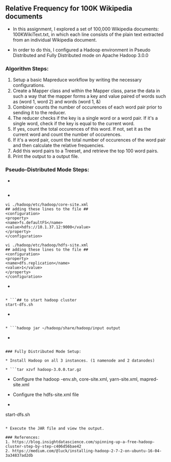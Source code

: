 ## Relative Frequency for 100K Wikipedia documents

- In this assignment, I explored a set of 100,000 Wikipedia documents: 100KWikiText.txt, in which each line consists of the plain text extracted from an individual Wikipedia document.

- In order to do this, I configured a Hadoop environment in Pseudo Distributed and Fully Distributed
mode on Apache Hadoop 3.0.0

### Algorithm Steps:

1. Setup a basic Mapreduce workflow by writing the necessary configurations.
2. Create a Mapper class and within the Mapper class, parse the data in such
a way that the mapper forms a key and value paired of words such as (word 1, word 2)
and words (word 1, &)
3. Combiner counts the number of occurences of each word pair prior to sending it
to the reducer.
4. The reducer checks if the key is a single word or a word pair.
If it's a single word, check if the key is equal to the current word.
5. If yes, count the total occurences of this word.
If not, set it as the current word and count the number of occurences.
6. If it's a word pair, count the total number of occurences of the word pair and
then calculate the relative frequencies.
7. Add this word pairs to a Treeset, and retrieve the top 100 word pairs.
8. Print the output to a output file.

### Pseudo-Distributed Mode Steps:
*
```tar xzvf hadoop-3.0.0.tar.gz
```
*
```cd
vi ./hadoop/etc/hadoop/core-site.xml
## adding these lines to the file ##
<configuration>
<property>
<name>fs.defaultFS</name>
<value>hdfs://10.1.37.12:9000</value>
</property>
</configuration>

vi ./hadoop/etc/hadoop/hdfs-site.xml
## adding these lines to the file ##
<configuration>
<property>
<name>dfs.replication</name>
<value>1</value>
</property>
</configuration>
```

* ```hdfs namenode -format
```

* ```## to start hadoop cluster
start-dfs.sh
```

* ```hdfs dfs -put ~/hadoop/etc/hadoop input
```

* ```hadoop jar ~/hadoop/share/hadoop/input output
```

* ```hadoop fs -cat /home/ubuntu/output/output.txt
```

### Fully Distributed Mode Setup:

* Install Hadoop on all 3 instances. (1 namenode and 2 datanodes)

* ```tar xzvf hadoop-3.0.0.tar.gz
```

* Configure the hadoop -env.sh, core-site.xml, yarn-site.xml,
mapred-site.xml

* Configure the hdfs-site.xml file

* ```hdfs namenode -format
start-dfs.sh
```

* Execute the JAR file and view the output.

### References:
1. https://blog.insightdatascience.com/spinning-up-a-free-hadoop-cluster-step-by-step-c406d56bae42
2. https://medium.com/@luck/installing-hadoop-2-7-2-on-ubuntu-16-04-3a34837ad2db
